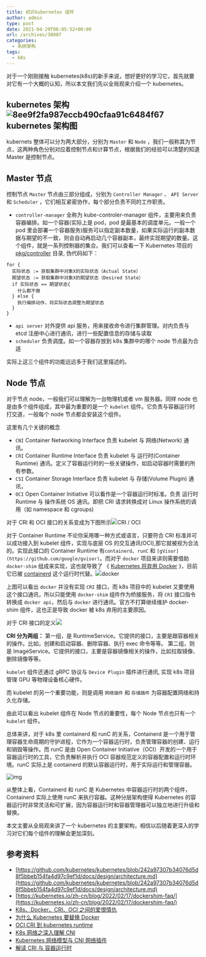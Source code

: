 ```yaml
---
title: 初识kubernetes 组件
author: admin
type: post
date: 2021-04-29T06:05:52+00:00
url: /archives/30007
categories:
  - 系统架构
tags:
  - k8s
---
```


对于一个刚刚接触 kubernetes(k8s)的新手来说，想好更好的学习它，首先就要对它有一个大概的认知，所以本文我们先以全局观来介绍一个 kubernetes。

## kubernetes 架构 ![8ee9f2fa987eccb490cfaa91c6484f67](https://blogstatic.haohtml.com/uploads/2021/04/56aec9997240192091adad3e14358736-52.png)kubernetes 架构图

kubernets 整体可以分为两大部分，分别为 `Master` 和 `Node` ，我们一般称其为节点，这两种角色分别对应着控制节点和计算节点，根据我们的经验可以清楚的知道 Master 是控制节点。

## Master 节点

控制节点 `Master` 节点由三部分组成，分别为 `Controller Manager` 、 `API Server` 和 `Scheduler` ，它们相互紧密协作，每个部分负责不同的工作职责。

- `controller-manager` 全称为 kube-controler-manager 组件，主要用来负责容器编排。如一个容器(实际上是 pod，pod 是最基本的调度单元。一般一个 pod 里会部署一个容器服务)服务可以指定副本数量，如果实际运行的副本数据与期望的不一致，则会自动再启动几个容器副本，最终实现期望的数量。这个组件，就是一系列控制器的集合。我们可以查看一下 Kubernetes 项目的 [pkg/controller](https://github.com/kubernetes/kubernetes/tree/master/pkg/controller) 目录, 伪代码如下：

```
for {
  实际状态 := 获取集群中对象X的实际状态（Actual State）
  期望状态 := 获取集群中对象X的期望状态（Desired State）
  if 实际状态 == 期望状态{
    什么都不做
  } else {
    执行编排动作，将实际状态调整为期望状态
  }
}
```

- `api server` 对外提供 api 服务，用来接收命令进行集群管理。对内负责与 etcd 注册中心进行通讯，进行一些配置信息的存储与读取
- `scheduler` 负责调度。如一个容器存放到 k8s 集群中的哪个 node 节点最为合适

实际上这三个组件的功能远远多于我们这里描述的。

## Node 节点

对于节点 node，一般我们可以理解为一台物理机或者 vm 服务器。同样 node 也是由多个组件组成，其中最为重要的是一个 `kubelet` 组件。它负责与容器运行时打交道，一般每个 node 节点都会安装这个组件。

这里有几个关键的概念

- `CNI` Container Networking Interface 负责 kubelet 与 网络(Network) 通讯。
- `CRI` Container Runtime Interface 负责 kubelet 与 运行时(Container Runtime) 通讯。定义了容器运行时的一些关键操作，如启动容器时需要的所有参数。
- `CSI` Container Storage Interface 负责 kubelet 与 存储(Volume Plugin) 通讯，
- `OCI` Open Container Initiative 可以看作是一个容器运行时标准。负责 运行时 Runtime 与 操作系统 OS 通讯。即把 CRI 请求转换成对 Linux 操作系统的调用（如 namespace 和 cgroups)

对于 CRI 和 OCI 接口的关系变成为下图所示![](https://blogstatic.haohtml.com/uploads/2021/04/3b8a77d4d4dce733afc487ac6997fa00.png)CRI / OCI

对于 Container Runtime 不论你采用哪一种方式或语言，只要符合 CRI 标准并可以成功接入到 kubelet 组件，实现与底层 OS 的交互通讯(OCI),那它就被视为合法的。实现此接口的 Container Runtime 有`containerd`、`runC` 和 `[gVisor](https://github.com/google/gvisor)`。而对于 `docker` 项目来讲则需要借助 `docker-shim` 组成来实现，这也就导致了 《 [Kubernetes 将弃用 Docker](https://mp.weixin.qq.com/s/GHjvvTJ8ZerIyCqXB1BSUQ) 》，目前它已被 [containerd](https://github.com/containerd/containerd) 这个运行时代替。![](https://blogstatic.haohtml.com/uploads/2021/04/8a7137e8918a8eb5d67f1dc7ddad07ca.png)docker

上图可以看出 `docker` 并没有实现 `CRI` 接口，而 k8s 项目中的 kubelet 又要使用这个接口通讯，所以只能使用 `docker-shim` 组件作为桥接服务，将 `CRI` 接口指令转换成 `docker api`，然后与 `docker` 进行通讯。官方不打算继续维护 docker-shim 组件，这也正是导致 docker 被 k8s 弃用的主要原因。

对于 CRI 接口的定义![](https://blogstatic.haohtml.com/uploads/2023/07/d2b5ca33bd970f64a6301fa75ae2eb22-4.png)

**CRI 分为两组：**
第一组，是 RuntimeService。它提供的接口，主要是跟容器相关的操作。比如，创建和启动容器、删除容器、执行 exec 命令等等。
第二组，则是 ImageService。它提供的接口，主要是容器镜像相关的操作，比如拉取镜像、删除镜像等等。

`kubelet` 组件还通过 gRPC 协议与 `Device Plugin` 插件进行通讯, 实现 k8s 项目管理 GPU 等物理设备核心硬件。

而 kubelet 的另一个重要功能，则是调用 `网络插件` 和 `存储插件` 为容器配置网络和持久化存储。

由此可以看出 kubelet 组件在 Node 节点的重要性，每个 Node 节点也只有一个 `kubelet` 组件。

总体来讲，对于 k8s 里 containerd 和 runC 的关系，Containerd 是一个用于管理容器生命周期的守护进程，它作为一个容器运行时，负责管理容器的创建、运行和销毁等操作。而 runC 是由 Open Container Initiative（OCI）开发的一个用于容器运行时的工具，它负责解析并执行 OCI 容器规范定义的容器配置和运行时环境。runC 实际上是 containerd 的默认容器运行时，用于实际运行和管理容器。

![img](https://blogstatic.haohtml.com/uploads/2024/04/62c591c4d832d44fed6f76f60be88e3d.png)

 从整体上看，Containerd 和 runC 是 Kubernetes 中容器运行时的两个组件，Containerd 实际上使用 runC 来执行容器。这种分层架构使得 Kubernetes 的容器运行时非常灵活和可扩展，因为容器运行时和容器管理器可以独立地进行升级和替换。

本文主要从全局观来讲了一个 kubernetes 的主要架构，相信以后随着更深入的学习对它们每个组件的理解会更加深刻。

## 参考资料

- [https://github.com/kubernetes/kubernetes/blob/242a97307b34076d5d8f5bbeb154fa4d97c9ef1d/docs/design/architecture.md](https://github.com/kubernetes/kubernetes/blob/242a97307b34076d5d8f5bbeb154fa4d97c9ef1d/docs/design/architecture.md)
- [https://kubernetes.io/zh-cn/blog/2022/02/17/dockershim-faq/](https://kubernetes.io/zh-cn/blog/2022/02/17/dockershim-faq/)
- [K8s、Docker、CRI、OCI 之间的爱恨情仇](https://blog.csdn.net/yangchao1125/article/details/111209995)
- [为什么 Kubernetes 要替换 Docker](https://draveness.me/whys-the-design-kubernetes-deprecate-docker/)
- [OCI,CRI 到 kubernetes runtime](https://www.jianshu.com/p/c7748893ab00)
- [K8s 网络之深入理解 CNI](https://zhuanlan.zhihu.com/p/450140876)
- [Kubernetes 网络模型与 CNI 网络插件](https://time.geekbang.org/column/article/67351)
- [解读 CRI 与 容器运行时](https://time.geekbang.org/column/article/71499)
